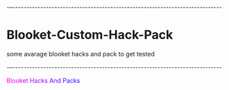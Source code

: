 -–---------------------------------------------------------------------------

# Blooket-Custom-Hack-Pack

some avarage blooket hacks and pack to get tested

-–---------------------------------------------------------------------------



<div><span style="color: #ff00ec">B</span><span style="color: #f600ed">l</span><span style="color: #ec00ee">o</span><span style="color: #e300ef">o</span><span style="color: #da00ef">k</span><span style="color: #d000f0">e</span><span style="color: #c700f1">t</span><span style="color: #bd00f2"> </span><span style="color: #b400f3">H</span><span style="color: #ab00f4">a</span><span style="color: #a100f5">c</span><span style="color: #9800f6">k</span><span style="color: #8f00f6">s</span><span style="color: #8500f7"> </span><span style="color: #7c00f8">A</span><span style="color: #7300f9">n</span><span style="color: #6900fa">d</span><span style="color: #6000fb"> </span><span style="color: #5600fc">P</span><span style="color: #4d00fc">a</span><span style="color: #4400fd">c</span><span style="color: #3a00fe">k</span><span style="color: #3100ff">s</span></div>
